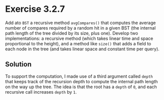 # Exercise 3.2.7

Add ato `BST` a recursive method `avgCompares()` that computes the average number of compares
required by a random hit in a given BST (the internal path length of the tree divided by
its size, plus one). Develop two implementations: a recursive method (which takes linear
time and space proportional to the height), and a method like `size()` that adds a field
to each node in the tree (and takes linear space and constant time per query).

## Solution

To support the computation, I made use of a third argument called `depth` that
keeps track of the recursion depth to compute the internal path length on the
way up the tree. The idea is that the root has a `depth` of `0`, and each recursive
call increases `depth` by `1`.